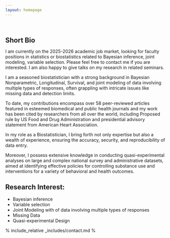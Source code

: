```yaml
---
layout: homepage
---
```


<h1 id="about-me"></h1>

<h2 style="margin: 60px 0px 10px;">Short Bio</h2>

I am currently on the 2025-2026 academic job market, looking for faculty positions in statistics or biostatistics related to Bayesian inference, joint modeling, variable selection. Please feel free to contact me if you are interested. I am also happy to give talks on my research in related seminars.

I am a seasoned biostatistician with a strong background in Bayesian Nonparametric, Longitudinal, Survival, and joint modeling of data involving multiple types of responses, often grappling with intricate issues like missing data and detection limits. 

To date, my contributions encompass over 58 peer-reviewed articles featured in esteemed biomedical and public health journals and my work has been cited by researchers from all over the world, including Proposed rule by US Food and Drug Administration and presidential advisory statement from American Heart Association. 

In my role as a Biostatistician, I bring forth not only expertise but also a wealth of experience, ensuring the accuracy, security, and reproducibility of data entry. 

Moreover, I possess extensive knowledge in conducting quasi-experimental analyses on large and complex national survey and administrative datasets, aimed at identifying effective policies for controlling substance use and interventions for a variety of behavioral and health outcomes.

## Research Interest:
-  Bayesian inference 
-  Variable selection 
-  Joint Modeling with of data involving multiple types of responses
-  Missing Data
-  Quasi-experimental Design

% include_relative _includes/contact.md %
<!-- <strong style="color:#e74d3c; font-weight:600"><strong style="color:#e74d3c; font-weight:600">I am currently on the 2023-2024 academic job market, looking for faculty positions in CS, CSE, ECE, IEOR, etc., related to Artificial Intelligence, Computer Vision, and Machine Learning. Please feel free to contact me if you are interested. I am also happy to give talks on my research in related seminars.</strong></strong> -->


<!-- 
{% include_relative _includes/publications.md %}

{% include_relative _includes/teaching.md %}

{% include_relative _includes/talks.md %}

{% include_relative _includes/services.md %}


 -->
